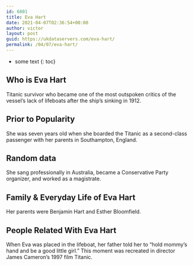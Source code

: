```yaml
---
id: 6801
title: Eva Hart
date: 2021-04-07T02:36:54+00:00
author: victor
layout: post
guid: https://ukdataservers.com/eva-hart/
permalink: /04/07/eva-hart/
---
```


* some text
{: toc}


## Who is Eva Hart



Titanic survivor who became one of the most outspoken critics of the vessel&#8217;s lack of lifeboats after the ship&#8217;s sinking in 1912.

                
                
                
## Prior to Popularity



She was seven years old when she boarded the Titanic as a second-class passenger with her parents in Southampton, England.

                
                
                
## Random data



She sang professionally in Australia, became a Conservative Party organizer, and worked as a magistrate.

                
                
                
## Family & Everyday Life of Eva Hart



Her parents were Benjamin Hart and Esther Bloomfield.

                
                
                
## People Related With Eva Hart



When Eva was placed in the lifeboat, her father told her to &#8220;hold mommy&#8217;s hand and be a good little girl.&#8221; This moment was recreated in director James Cameron&#8217;s 1997 film Titanic.

                
              
            
          
          
          